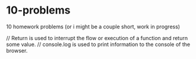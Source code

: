 # 10-problems
10 homework problems (or i might be a couple short, work in progress)

// Return is used to interrupt the flow or execution of a function and return some value.
// console.log is used to print information to the console of the browser.
